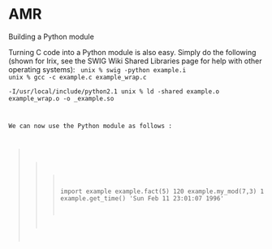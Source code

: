 # AMR

Building a Python module

Turning C code into a Python module is also easy. Simply do the following (shown for Irix, see the SWIG Wiki Shared Libraries page for help with other operating systems):
 <code>
 unix % swig -python example.i
 unix % gcc -c example.c example_wrap.c \
        -I/usr/local/include/python2.1
 unix % ld -shared example.o example_wrap.o -o _example.so 
 
We can now use the Python module as follows :
 >>> import example
 >>> example.fact(5)
 120
 >>> example.my_mod(7,3)
 1
 >>> example.get_time()
 'Sun Feb 11 23:01:07 1996'
 >>>
 
</code>
